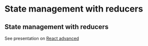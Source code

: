 # State management with reducers

## State management with reducers

See presentation on [React advanced](/react-advanced-en.html)
